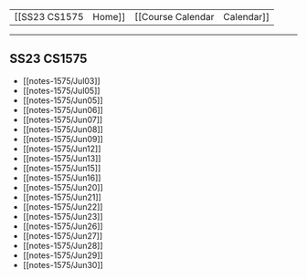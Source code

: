 
|  |  |  |  |
|----------|----------|----------|----------|
| [[SS23 CS1575|Home]] | [[Course Calendar|Calendar]] | [[Syllabus]] | [[Lecture Notes]] |

---

## SS23 CS1575

<!-- #query page where name =~ /notes-1575/ render [[template/basic]] -->
* [[notes-1575/Jul03]]
* [[notes-1575/Jul05]]
* [[notes-1575/Jun05]]
* [[notes-1575/Jun06]]
* [[notes-1575/Jun07]]
* [[notes-1575/Jun08]]
* [[notes-1575/Jun09]]
* [[notes-1575/Jun12]]
* [[notes-1575/Jun13]]
* [[notes-1575/Jun15]]
* [[notes-1575/Jun16]]
* [[notes-1575/Jun20]]
* [[notes-1575/Jun21]]
* [[notes-1575/Jun22]]
* [[notes-1575/Jun23]]
* [[notes-1575/Jun26]]
* [[notes-1575/Jun27]]
* [[notes-1575/Jun28]]
* [[notes-1575/Jun29]]
* [[notes-1575/Jun30]]
<!-- /query -->

